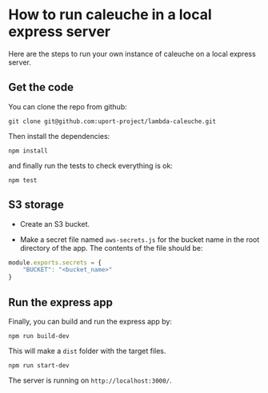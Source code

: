 # How to run caleuche in a local express server

Here are the steps to run your own instance of caleuche on a local express server.

## Get the code

You can clone the repo from github:

```
git clone git@github.com:uport-project/lambda-caleuche.git
```

Then install the dependencies:

```
npm install
```

and finally run the tests to check everything is ok:
```
npm test
```

## S3 storage

* Create an S3 bucket.

* Make a secret file named `aws-secrets.js` for the bucket name in the root directory of the app. The contents of the file should be:

```javascript
module.exports.secrets = {
    "BUCKET": "<bucket_name>"
}
```

## Run the express app

Finally, you can build and run the express app by:

```
npm run build-dev
```
This will make a `dist` folder with the target files.

```
npm run start-dev
```
The server is running on `http://localhost:3000/`.
